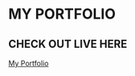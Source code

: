 # MY PORTFOLIO

## CHECK OUT LIVE HERE

<a href="https://hiteshthecoder.github.io/MY-PORTFOLIO">My Portfolio</a>